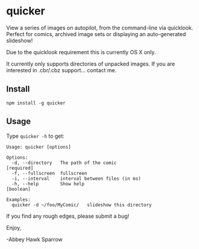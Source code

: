 quicker
=======
View a series of images on autopilot, from the command-line via quicklook. Perfect for comics, archived image sets or displaying an auto-generated slideshow!

Due to the quicklook requirement this is currently OS X only.

It currently only supports directories of unpacked images. If you are interested in .cbr/.cbz support... contact me. 

Install
-------

	npm install -g quicker
    
Usage
-----
Type `quicker -h` to get:

	Usage: quicker [options]
	
	Options:
	  -d, --directory   The path of the comic                             [required]
	  -f, --fullscreen  fullscreen
	  -i, --interval    interval between files (in ms)
	  -h, --help        Show help                                          [boolean]
	
	Examples:
	  quicker -d ~/foo/MyComic/   slideshow this directory


If you find any rough edges, please submit a bug!

Enjoy,

-Abbey Hawk Sparrow
